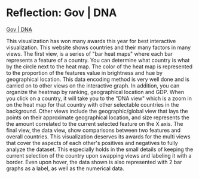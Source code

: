 # Reflection: Gov | DNA

[Gov | DNA](https://govdna.frontwise.com/#layout/dna/country/0/x/32/y/5/z/8/a/0)

This visualization has won many awards this year for best interactive visualization. This website shows countries and their many factors in many views. The first view, is a series of "bar heat maps" where each bar represents a feature of a country. You can determine what country is what by the circle next to the heat map. The color of the heat map is represented to the proportion of the features value in brightness and hue by geographical location. This data encoding method is very well done and is carried on to other views on the interactive graph. In addition, you can organize the heatmap by ranking, geographical location and GDP. When you click on a country, it will take you to the "DNA view" which is a zoom in on the heat map for that country with other selectable countries in the background. Other views include the  geographic/global view that lays the points on their approximate geographical location, and size represents the the amount correlated to the current selected feature on the X axis. The final view, the data view, show comparisons between two features and overall countries. This visualization deserves its awards for the multi views that cover the aspects of each other's positives and negatives to fully analyze the dataset. This especially holds in the small details of keeping the current selection of the country upon swapping views and labeling it with a border. Even upon hover, the data shown is also represented with 2 bar graphs as a label, as well as the numerical data.
